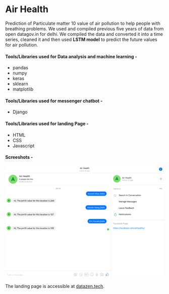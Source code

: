 # Air Health

Prediction of Particulate matter 10 value of air pollution to help people with breathing problems. 
We used and compiled previous five years of data from open datagov.in for delhi. We compiled the data and converted it into a time series, cleaned it and then used **LSTM model** to predict the future values for air pollution. 

#### Tools/Libraries used for Data analysis and machine learning -
* pandas
* numpy
* keras
* sklearn
* matplotlib

#### Tools/Libraries used for messenger chatbot -
* Django

#### Tools/Libraries used for landing Page - 
* HTML
* CSS
* Javascript

#### Screeshots -
![screenshot](https://raw.githubusercontent.com/shivamyadav2512/Air-Health/master/Landing%20page/images/screenshot.png)

The landing page is accessible at [datazen.tech](http://datazen.tech/).




